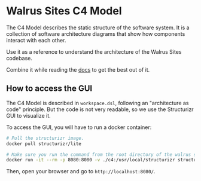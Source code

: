# Walrus Sites C4 Model

The C4 Model describes the static structure of the software system.
It is a collection of software architecture diagrams that show how components interact with each other.

Use it as a reference to understand the architecture of the Walrus Sites codebase.

Combine it while reading the [docs](https://docs.walrus.site/walrus-sites/intro.html)
to get the best out of it.

## How to access the GUI

The C4 Model is described in `workspace.dsl`, following an "architecture as code" principle.
But the code is not very readable, so we use the Structurizr GUI to visualize it.

To access the GUI, you will have to run a docker container:

```bash
# Pull the structurizr image.
docker pull structurizr/lite

# Make sure you run the command from the root directory of the walrus sites repo.
docker run -it --rm -p 8080:8080 -v ./c4:/usr/local/structurizr structurizr/lite
```

Then, open your browser and go to `http://localhost:8080/`.

